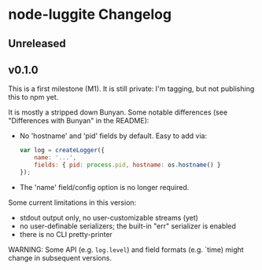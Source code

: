 # node-luggite Changelog

## Unreleased

## v0.1.0

This is a first milestone (M1). It is still private: I'm tagging, but not
publishing this to npm yet.

It is mostly a stripped down Bunyan. Some notable differences (see "Differences
with Bunyan" in the README):

- No 'hostname' and 'pid' fields by default. Easy to add via:
    ```js
    var log = createLogger({
        name: '...',
        fields: { pid: process.pid, hostname: os.hostname() }
    });
    ```
- The 'name' field/config option is no longer required.

Some current limitations in this version:

- stdout output only, no user-customizable streams (yet)
- no user-definable serializers; the built-in "err" serializer is enabled
- there is no CLI pretty-printer

WARNING: Some API (e.g. `log.level`) and field formats (e.g. `time) might
change in subsequent versions.

